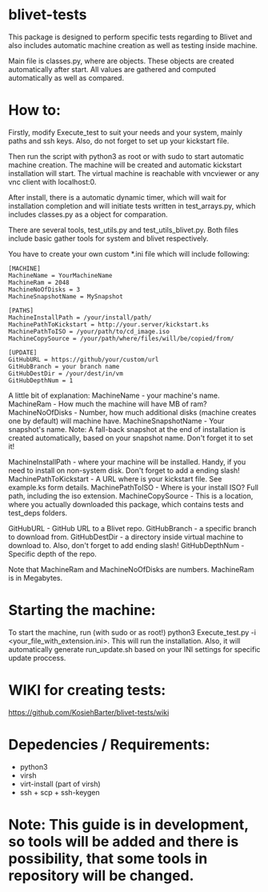 # blivet-tests

This package is designed to perform specific tests regarding to Blivet and also includes automatic machine creation as well as testing inside machine.

Main file is classes.py, where are objects. These objects are created automatically after start. All values are gathered and computed automatically as well as compared.

# How to:
Firstly, modify Execute_test to suit your needs and your system, mainly paths and ssh keys. Also, do not forget to set up your kickstart file.

Then run the script with python3 as root or with sudo to start automatic machine creation. The machine will be created and automatic kickstart installation will start. The virtual machine is reachable with vncviewer or any vnc client with localhost:0.

After install, there is a automatic dynamic timer, which will wait for installation completion and will initiate tests written in test_arrays.py, which includes classes.py as a object for comparation.

There are several tools, test_utils.py and test_utils_blivet.py. Both files include basic gather tools for system and blivet respectively.

You have to create your own custom \*.ini file which will include following:
```
[MACHINE]
MachineName = YourMachineName
MachineRam = 2048
MachineNoOfDisks = 3
MachineSnapshotName = MySnapshot

[PATHS]
MachineInstallPath = /your/install/path/
MachinePathToKickstart = http://your.server/kickstart.ks
MachinePathToISO = /your/path/to/cd_image.iso
MachineCopySource = /your/path/where/files/will/be/copied/from/

[UPDATE]
GitHubURL = https://github/your/custom/url
GitHubBranch = your branch name
GitHubDestDir = /your/dest/in/vm
GitHubDepthNum = 1
```

A little bit of explanation:
MachineName - your machine's name.
MachineRam - How much the machine will have MB of ram?
MachineNoOfDisks - Number, how much additional disks (machine creates one by default) will machine have.
MachineSnapshotName - Your snapshot's name. Note: A fall-back snapshot at the end of installation is created automatically, based on your snapshot name. Don't forget it to set it!

MachineInstallPath - where your machine will be installed. Handy, if you need to install on non-system disk. Don't forget to add a ending slash!
MachinePathToKickstart - A URL where is your kickstart file. See example.ks form details.
MachinePathToISO - Where is your install ISO? Full path, including the iso extension.
MachineCopySource - This is a location, where you actually downloaded this package, which contains tests and test_deps folders.

GitHubURL - GitHub URL to a Blivet repo.
GitHubBranch - a specific branch to download from.
GitHubDestDir - a directory inside virtual machine to download to. Also, don't forget to add ending slash!
GitHubDepthNum - Specific depth of the repo.

Note that MachineRam and MachineNoOfDisks are numbers. MachineRam is in Megabytes.

# Starting the machine:
To start the machine, run (with sudo or as root!) python3 Execute_test.py -i \<your_file_with_extension.ini\>. This will run the installation. Also, it will automatically generate run_update.sh based on your INI settings for specific update proccess.

# WIKI for creating tests:
https://github.com/KosiehBarter/blivet-tests/wiki

# Depedencies / Requirements:
* python3
* virsh
* virt-install (part of virsh)
* ssh + scp + ssh-keygen

# Note: This guide is in development, so tools will be added and there is possibility, that some tools in repository will be changed.
